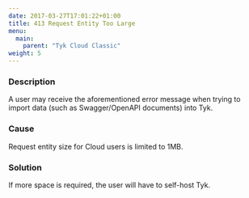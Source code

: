 ```yaml
---
date: 2017-03-27T17:01:22+01:00
title: 413 Request Entity Too Large
menu:
  main:
    parent: "Tyk Cloud Classic"
weight: 5 
---
```


### Description

A user may receive the aforementioned error message when trying to import data (such as Swagger/OpenAPI documents) into Tyk.

### Cause

Request entity size for Cloud users is limited to 1MB.

### Solution

If more space is required, the user will have to self-host Tyk.